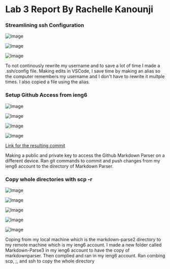 # Lab 3 Report By Rachelle Kanounji 

### Streamlining ssh Configuration
 
![Image](first6.png)

![Image](second6.png)
 
![Image](scppart1.png)

To not continously rewrite my username and to save a lot of time I made a .ssh/config file. Making edits in VSCode, I save time by making an alias so the computer remembers my username and I don't have to rewrite it multple times. I also copied a file using the alias. 


### Setup Github Access from ieng6
![Image](public1.png)

![Image](priavatekey.png)

![Image](gitcommandter.png)

![Image](gitcommandgit.png)

 [Link for the resulting commit](https://github.com/rachelli23/Markdown-parser2/blob/main/MarkdownParse.java)
 
 Making a public and private key to access the Github Markdown Parser on a different device. Ran git commands to commit and push changes from my ieng6 account to the directory of Markdown Parser.  
 
 ### Copy whole directories with scp -r
 
![Image](MP2ieng66.png)

![Image](loggingieng6p1.png)

![Image](loggingieng6p2.png)

![Image](final3.png)

![Image](final33.png)

Coping from my local machine which is the markdown-parse2 directory to my remote machine which is my ieng6 account. I made a new folder called Markdown-Parse3 in my ieng6 account to have the copy of markdownparser. Then complied and ran in my ieng6 account. Ran combing scp, ;, and ssh to copy the whole directory





